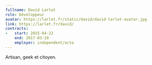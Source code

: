```yaml
---
fullname: David Larlet
role: Développeur
avatar: https://larlet.fr/static/david/david-larlet-avatar.jpg
link: https://larlet.fr/david/
contracts:
-   start: 2015-04-22
    end: 2017-03-19
    employer: independent/octo
---
```


Artisan, geek et citoyen.
